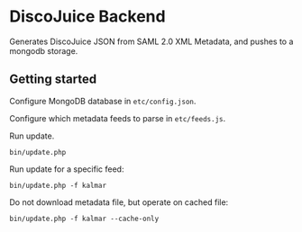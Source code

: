 # DiscoJuice Backend

Generates DiscoJuice JSON from SAML 2.0 XML Metadata, and pushes to a mongodb storage.


## Getting started


Configure MongoDB database in `etc/config.json`.

Configure which metadata feeds to parse in `etc/feeds.js`.


Run update.

	bin/update.php


Run update for a specific feed:

	bin/update.php -f kalmar

Do not download metadata file, but operate on cached file:

	bin/update.php -f kalmar --cache-only


